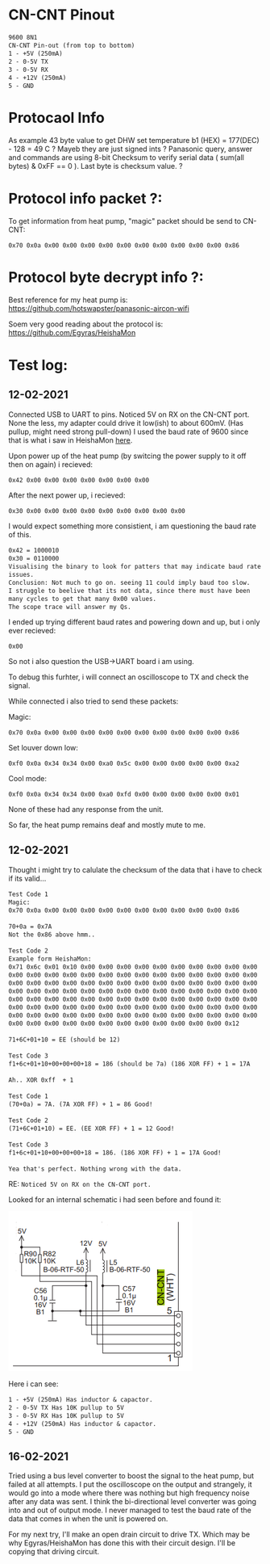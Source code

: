# CN-CNT Pinout
```
9600 8N1
CN-CNT Pin-out (from top to bottom)
1 - +5V (250mA)
2 - 0-5V TX
3 - 0-5V RX
4 - +12V (250mA)
5 - GND
```

# Protocaol Info
As example 43 byte value to get DHW set temperature b1 (HEX) = 177(DEC) - 128 = 49 C ?
Mayeb they are just signed ints ?
Panasonic query, answer and commands are using 8-bit Checksum to verify serial data ( sum(all bytes) & 0xFF == 0 ). Last byte is checksum value. ?

# Protocol info packet ?:
To get information from heat pump, "magic" packet should be send to CN-CNT:

```
0x70 0x0a 0x00 0x00 0x00 0x00 0x00 0x00 0x00 0x00 0x00 0x00 0x86
```

# Protocol byte decrypt info ?:

Best reference for my heat pump is: https://github.com/hotswapster/panasonic-aircon-wifi

Soem very good reading about the protocol is: https://github.com/Egyras/HeishaMon

# Test log:

## 12-02-2021
Connected USB to UART to pins.
Noticed 5V on RX on the CN-CNT port. None the less, my adapter could drive it low(ish) to about 600mV. (Has pullup, might need strong pull-down)
I used the baud rate of 9600 since that is what i saw in HeishaMon [here](https://github.com/Egyras/HeishaMon/blob/697f6bd188d022d86f5908e06a0ea74835cda384/HeishaMon/HeishaMon.ino#L386).

Upon power up of the heat pump (by switcing the power supply to it off then on again) i recieved:
```
0x42 0x00 0x00 0x00 0x00 0x00 0x00 0x00
```

After the next power up, i recieved:
```
0x30 0x00 0x00 0x00 0x00 0x00 0x00 0x00 0x00 0x00
```

I would expect something more consistient, i am questioning the baud rate of this.

```
0x42 = 1000010
0x30 = 0110000
Visualising the binary to look for patters that may indicate baud rate issues.
Conclusion: Not much to go on. seeing 11 could imply baud too slow.
I struggle to beelive that its not data, since there must have been many cycles to get that many 0x00 values.
The scope trace will answer my Qs.
```

I ended up trying different baud rates and powering down and up, but i only ever recieved:
```
0x00
```

So not i also question the USB->UART board i am using.

To debug this furhter, i will connect an oscilloscope to TX and check the signal.


While connected i also tried to send these packets:

Magic:
```
0x70 0x0a 0x00 0x00 0x00 0x00 0x00 0x00 0x00 0x00 0x00 0x00 0x86
```

Set louver down low:
```
0xf0 0x0a 0x34 0x34 0x00 0xa0 0x5c 0x00 0x00 0x00 0x00 0x00 0xa2
```

Cool mode:
```
0xf0 0x0a 0x34 0x34 0x00 0xa0 0xfd 0x00 0x00 0x00 0x00 0x00 0x01
```

None of these had any response from the unit.

So far, the heat pump remains deaf and mostly mute to me.

## 12-02-2021

Thought i might try to calulate the checksum of the data that i have to check if its valid...


```
Test Code 1
Magic:
0x70 0x0a 0x00 0x00 0x00 0x00 0x00 0x00 0x00 0x00 0x00 0x00 0x86

70+0a = 0x7A
Not the 0x86 above hmm..

Test Code 2
Example form HeishaMon:
0x71 0x6c 0x01 0x10 0x00 0x00 0x00 0x00 0x00 0x00 0x00 0x00 0x00 0x00 0x00 0x00 0x00 0x00 0x00 0x00 0x00 0x00 0x00 0x00 0x00 0x00 0x00 0x00 0x00 0x00 0x00 0x00 0x00 0x00 0x00 0x00 0x00 0x00 0x00 0x00 0x00 0x00 0x00 0x00 0x00 0x00 0x00 0x00 0x00 0x00 0x00 0x00 0x00 0x00 0x00 0x00 0x00 0x00 0x00 0x00 0x00 0x00 0x00 0x00 0x00 0x00 0x00 0x00 0x00 0x00 0x00 0x00 0x00 0x00 0x00 0x00 0x00 0x00 0x00 0x00 0x00 0x00 0x00 0x00 0x00 0x00 0x00 0x00 0x00 0x00 0x00 0x00 0x00 0x00 0x00 0x00 0x00 0x00 0x00 0x00 0x00 0x00 0x00 0x00 0x00 0x00 0x00 0x00 0x00 0x00 0x12

71+6C+01+10 = EE (should be 12)

Test Code 3
f1+6c+01+10+00+00+00+18 = 186 (should be 7a) (186 XOR FF) + 1 = 17A 

Ah.. XOR 0xff  + 1

Test Code 1
(70+0a) = 7A. (7A XOR FF) + 1 = 86 Good!

Test Code 2
(71+6C+01+10) = EE. (EE XOR FF) + 1 = 12 Good!

Test Code 3
f1+6c+01+10+00+00+00+18 = 186. (186 XOR FF) + 1 = 17A Good!

Yea that's perfect. Nothing wrong with the data.

```

RE: `Noticed 5V on RX on the CN-CNT port.`

Looked for an internal schematic i had seen before and found it:

![CN-CNT internal schematic](./Service%20Manuals/CN-CNT%20Internal%20Schematic.PNG)

Here i can see:
```
1 - +5V (250mA) Has inductor & capactor.
2 - 0-5V TX Has 10K pullup to 5V
3 - 0-5V RX Has 10K pullup to 5V
4 - +12V (250mA) Has inductor & capactor.
5 - GND
```


## 16-02-2021
Tried using a bus level converter to boost the signal to the heat pump, but failed at all attempts.
I put the oscilloscope on the output and strangely, it would go into a mode where there was nothing but high frequency noise after any data was sent.
I think the bi-directional level converter was going into and out of output mode.
I never managed to test the baud rate of the data that comes in when the unit is powered on.

For my next try, I'll make an open drain circuit to drive TX.
Which may be why Egyras/HeishaMon has done this with their circuit design.
I'll be copying that driving circuit.
